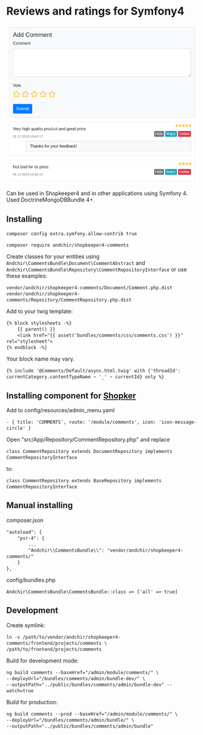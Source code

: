 # Reviews and ratings for Symfony4

![Comments - screenshot #1](https://github.com/andchir/shopkeeper4-comments/blob/master/Resources/docs/screenshots/screenshot001.png?raw=true "Comments - screenshot #1")

Can be used in Shopkeeper4 and in other applications using Symfony 4. Used DoctrineMongoDBBundle 4+.

## Installing

~~~
composer config extra.symfony.allow-contrib true
~~~
~~~
composer require andchir/shopkeeper4-comments
~~~

Create classes for your entities using ``Andchir\CommentsBundle\Document\CommentAbstract`` and ``Andchir\CommentsBundle\Repository\CommentRepositoryInterface``
or use these examples:
~~~
vendor/andchir/shopkeeper4-comments/Document/Comment.php.dist
vendor/andchir/shopkeeper4-comments/Repository/CommentRepository.php.dist
~~~

Add to your twig template:
~~~
{% block stylesheets -%}
    {{ parent() }}
    <link href="{{ asset('bundles/comments/css/comments.css') }}" rel="stylesheet">
{% endblock -%}
~~~
Your block name may vary.

~~~
{% include '@Comments/Default/async.html.twig' with {'threadId': currentCategory.contentTypeName ~ '_' ~ currentId} only %}
~~~

## Installing component for [Shopker](https://github.com/andchir/shopker)

Add to config/resources/admin_menu.yaml
~~~
- { title: 'COMMENTS', route: '/module/comments', icon: 'icon-message-circle' }
~~~

Open "src/App/Repository/CommentRepository.php"
and replace
~~~
class CommentRepository extends DocumentRepository implements CommentRepositoryInterface
~~~
to:
~~~
class CommentRepository extends BaseRepository implements CommentRepositoryInterface
~~~

## Manual installing

composer.json
~~~
"autoload": {
    "psr-4": {
        ...
        "Andchir\\CommentsBundle\\": "vendor/andchir/shopkeeper4-comments/"
    }
},
~~~

config/bundles.php
~~~
Andchir\CommentsBundle\CommentsBundle::class => ['all' => true]
~~~

## Development

Create symlink:
~~~
ln -s /path/to/vendor/andchir/shopkeeper4-comments/frontend/projects/comments \
/path/to/frontend/projects/comments
~~~

Build for development mode:
~~~
ng build comments --baseHref="/admin/module/comments/" \
--deployUrl="/bundles/comments/admin/bundle-dev/" \
--outputPath="../public/bundles/comments/admin/bundle-dev" --watch=true
~~~

Build for production:
~~~
ng build comments --prod --baseHref="/admin/module/comments/" \
--deployUrl="/bundles/comments/admin/bundle/" \
--outputPath="../public/bundles/comments/admin/bundle"
~~~
